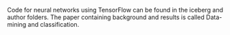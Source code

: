 Code for neural networks using TensorFlow can be found in the iceberg and author folders. The paper containing background and results is called Data-mining and classification.

